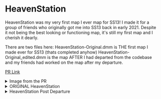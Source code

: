 # HeavenStation

HeavenStation was my very first map I ever map for SS13!
I made it for a group of friends who originally got me into SS13 back in early 2021.
Despite it not being the best looking or functioning map, it's still my first map and I cherish it dearly.

There are two files here:
HeavenStation-Original.dmm is THE first map I made ever for SS13 (thats completed anyhow)
HeavenStation-Original_edited.dmm is the map AFTER I had departed from the codebase and my friends had worked on the map after my departure.

[PR Link](https://github.com/Wallemations/heavenstation/pull/47)

<details>
<summary> Image from the PR </summary>
  
![110881397-4cd6d480-82ae-11eb-8935-cbba2e3efa01](https://github.com/Jolly-66/MapDepot/assets/70232195/ccf2af1a-c313-43fc-860a-181e1168fe04)
![110881416-552f0f80-82ae-11eb-93d0-1dcf4879b41d](https://github.com/Jolly-66/MapDepot/assets/70232195/d333c8ab-b032-4197-b4d6-80226c21e965)
![110881437-5ceeb400-82ae-11eb-902d-19d625dc145b](https://github.com/Jolly-66/MapDepot/assets/70232195/2a65ce94-5936-46c0-9950-18df0a8d135f)
![110881519-7d1e7300-82ae-11eb-84d8-c8ca5b216920](https://github.com/Jolly-66/MapDepot/assets/70232195/358cfbf1-d2ce-4286-936e-8d78fe9d8bb7)
![110881547-84de1780-82ae-11eb-85fd-39d25e9c2f7f](https://github.com/Jolly-66/MapDepot/assets/70232195/9e9be9a8-87ce-4669-b0d0-40172ed94adb)
![112189444-66dfb380-8bda-11eb-8c12-b7dc62f82383](https://github.com/Jolly-66/MapDepot/assets/70232195/f9c75f3c-9036-4f52-8602-0ab74203b862)
![112189562-82e35500-8bda-11eb-9748-8468faa00551](https://github.com/Jolly-66/MapDepot/assets/70232195/74d6481f-e439-422b-9c0c-a1d975fcf7ad)
![112189720-aa3a2200-8bda-11eb-8767-05259b9a5162](https://github.com/Jolly-66/MapDepot/assets/70232195/a6b3d755-6e50-48e1-922e-b70d7efda056)
![112192535-6ac10500-8bdd-11eb-8a6a-b8a02157996e](https://github.com/Jolly-66/MapDepot/assets/70232195/ffa4fe77-4ac9-4970-8528-a83668a01376)


</details>

<details>
<summary> ORIGINAL HeavenStation</summary>

![HeavenStation-Original](https://github.com/Jolly-66/MapDepot/assets/70232195/db1338bd-74ed-4083-9808-13bbb755bcbc)

</details>

<details>
<summary>HeavenStation Post Departure</summary>

![HeavenStation-Edited](https://github.com/Jolly-66/MapDepot/assets/70232195/f063ffce-450d-4718-81ab-8ab30a58f458)

</details>
